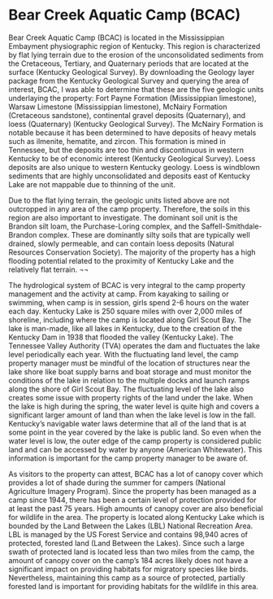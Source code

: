 # Bear Creek Aquatic Camp (BCAC)

Bear Creek Aquatic Camp (BCAC) is located in the Mississippian Embayment physiographic region of Kentucky. This region is characterized by flat lying terrain due to the erosion of the unconsolidated sediments from the Cretaceous, Tertiary, and Quaternary periods that are located at the surface (Kentucky Geological Survey). By downloading the Geology layer package from the Kentucky Geological Survey and querying the area of interest, BCAC, I was able to determine that these are the five geologic units underlaying the property: Fort Payne Formation (Mississippian limestone), Warsaw Limestone (Mississippian limestone), McNairy Formation (Cretaceous sandstone), continental gravel deposits (Quaternary), and loess (Quaternary) (Kentucky Geological Survey). The McNairy Formation is notable because it has been determined to have deposits of heavy metals such as ilmenite, hematite, and zircon. This formation is mined in Tennessee, but the deposits are too thin and discontinuous in western Kentucky to be of economic interest (Kentucky Geological Survey). Loess deposits are also unique to western Kentucky geology. Loess is windblown sediments that are highly unconsolidated and deposits east of Kentucky Lake are not mappable due to thinning of the unit. 

Due to the flat lying terrain, the geologic units listed above are not outcropped in any area of the camp property. Therefore, the soils in this region are also important to investigate. The dominant soil unit is the Brandon silt loam, the Purchase-Loring complex, and the Saffell-Smithdale-Brandon complex. These are dominantly silty soils that are typically well drained, slowly permeable, and can contain loess deposits (Natural Resources Conservation Society). The majority of the property has a high flooding potential related to the proximity of Kentucky Lake and the relatively flat terrain. ¬¬

The hydrological system of BCAC is very integral to the camp property management and the activity at camp. From kayaking to sailing or swimming, when camp is in session, girls spend 2-6 hours on the water each day. Kentucky Lake is 250 square miles with over 2,000 miles of shoreline, including where the camp is located along Girl Scout Bay. The lake is man-made, like all lakes in Kentucky, due to the creation of the Kentucky Dam in 1938 that flooded the valley (Kentucky Lake). The Tennessee Valley Authority (TVA) operates the dam and fluctuates the lake level periodically each year. With the fluctuating land level, the camp property manager must be mindful of the location of structures near the lake shore like boat supply barns and boat storage and must monitor the conditions of the lake in relation to the multiple docks and launch ramps along the shore of Girl Scout Bay. The fluctuating level of the lake also creates some issue with property rights of the land under the lake. When the lake is high during the spring, the water level is quite high and covers a significant larger amount of land than when the lake level is low in the fall. Kentucky’s navigable water laws determine that all of the land that is at some point in the year covered by the lake is public land. So even when the water level is low, the outer edge of the camp property is considered public land and can be accessed by water by anyone (American Whitewater). This information is important for the camp property manager to be aware of. 

As visitors to the property can attest, BCAC has a lot of canopy cover which provides a lot of shade during the summer for campers (National Agriculture Imagery Program). Since the property has been managed as a camp since 1944, there has been a certain level of protection provided for at least the past 75 years. High amounts of canopy cover are also beneficial for wildlife in the area. The property is located along Kentucky Lake which is bounded by the Land Between the Lakes (LBL) National Recreation Area. LBL is managed by the US Forest Service and contains 98,940 acres of protected, forested land (Land Between the Lakes). Since such a large swath of protected land is located less than two miles from the camp, the amount of canopy cover on the camp’s 184 acres likely does not have a significant impact on providing habitats for migratory species like birds. Nevertheless, maintaining this camp as a source of protected, partially forested land is important for providing habitats for the wildlife in this area. 
